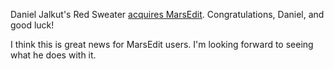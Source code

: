 <!--
.. title: Red Sweater's MarsEdit
.. date: 2007/02/22 10:21
.. slug: red-sweaters-marsedit
.. link:
.. description:
.. tags: mac
-->


Daniel Jalkut's Red Sweater [acquires MarsEdit](http://www.red-sweater.com/blog/282/red-sweater-acquires-marsedit). Congratulations, Daniel, and good luck!

I think this is great news for MarsEdit users. I'm looking forward to seeing what he does with it.
